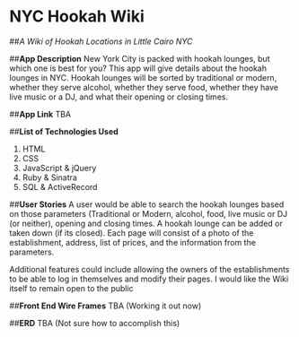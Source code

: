 # NYC Hookah Wiki
##*A Wiki of Hookah Locations in Little Cairo NYC*


##**App Description**
New York City is packed with hookah lounges, but which one is best for you? This app will give details about the hookah lounges in NYC. Hookah lounges will be sorted by traditional or modern, whether they serve alcohol, whether they serve food, whether they have live music or a DJ, and what their opening or closing times.

##**App Link**
TBA

##**List of Technologies Used**
1. HTML
2. CSS
3. JavaScript & jQuery
4. Ruby & Sinatra
5. SQL & ActiveRecord

##**User Stories**
A user would be able to search the hookah lounges based on those parameters (Traditional or Modern, alcohol, food, live music or DJ (or neither), opening and closing times. A hookah lounge can be added or taken down (if its closed). Each page will consist of a photo of the establishment, address, list of prices, and the information from the parameters.  

Additional features could include allowing the owners of the establishments to be able to log in themselves and modify their pages. I would like the Wiki itself to remain open to the public 

##**Front End Wire Frames**
TBA (Working it out now)

##**ERD**
TBA (Not sure how to accomplish this)
